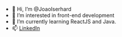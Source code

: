 - 👋 Hi, I’m @JoaoIserhard
- 👀 I’m interested in front-end development
- 🌱 I’m currently learning ReactJS and Java.
- 📫 [LinkedIn](https://www.linkedin.com/in/joaoiserhard/)

<!---
JoaoIserhard/JoaoIserhard is a ✨ special ✨ repository because its `README.md` (this file) appears on your GitHub profile.
You can click the Preview link to take a look at your changes.
--->
